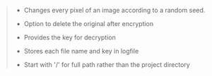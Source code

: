> * Changes every pixel of an image according to a random seed.
>
> 
> * Option to delete the original after encryption
>
> 
> * Provides the key for decryption
>
> 
> * Stores each file name and key in logfile
>
> 
> * Start with '/' for full path rather than the project directory
>
> 

